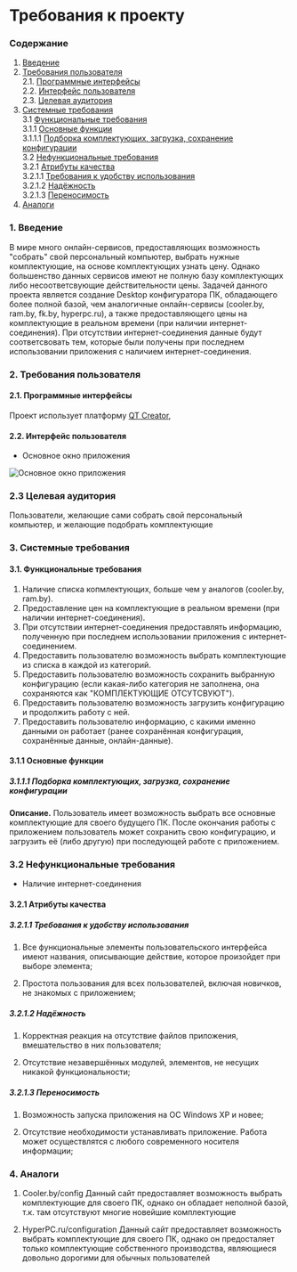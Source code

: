 # Требования к проекту

### Содержание

1. [Введение](#1)
2. [Требования пользователя](#2) <br>
  2.1. [Программные интерфейсы](#2.1) <br>
  2.2. [Интерфейс пользователя](#2.2) <br>
  2.3. [Целевая аудитория](#2.3) <br>
3. [Системные требования](#3) <br>
   3.1 [Функциональные требования](#3.1) <br>
      3.1.1 [Основные функции](#3.1.1) <br>
        3.1.1.1 [Подборка комплектующих, загрузка, сохранение конфигурации](#3.1.1.1) <br>
  3.2 [Нефункциональные требования](#3.2) <br>
      3.2.1 [Атрибуты качества](#3.2.1) <br>
        3.2.1.1 [Требования к удобству использования](#3.2.1.1) <br>
        3.2.1.2 [Надёжность](#3.2.1.2) <br>
        3.2.1.3 [Переносимость](#3.2.1.3) <br>
4. [Аналоги](#4) <br>  


### 1. Введение <a name="1"></a>

В мире много онлайн-сервисов, предоставляющих возможность "собрать" свой персональный компьютер, 
выбрать нужные комплектующие, на основе комплектующих узнать цену. Однако большенство данных сервисов имеют
не полную базу комплектующих либо несоответсвующие действительности цены. Задачей данного проекта является
создание Desktop конфигуратора ПК, обладающего более полной базой, чем аналогичные онлайн-сервисы 
(cooler.by, ram.by, fk.by, hyperpc.ru), а также предоставляющего цены на комплектующие в реальном времени 
(при наличии интернет-соединения). При отсутствии интернет-соединения данные будут соответсвовать тем, 
которые были получены при последнем использовании приложения с наличием интернет-соединения.



### 2. Требования пользователя <a name="2"></a>


#### 2.1. Программные интерфейсы <a name="2.1"></a>


Проект использует платформу 
[QT Creator](https://www.qt.io), 


#### 2.2. Интерфейс пользователя <a name="2.2"></a>


- Основное окно приложения  
  
![Основное окно приложения](https://raw.githubusercontent.com/Notchik/PC-Configurator/master/Prototype-1.bmp)


### 2.3 Целевая аудитория <a name="2.3"></a>

Пользователи, желающие сами собрать свой персональный компьютер, и желающие подобрать комплектующие

### 3. Системные требования <a name="3"></a>


#### 3.1. Функциональные требования <a name="3.1"></a>


1. Наличие списка копмлектующих, больше чем у аналогов (cooler.by, ram.by).
2. Предоставление цен на комплектующие в реальном времени (при наличии интернет-соединения).
3. При отсутствии интернет-соединения предоставлять информацию, полученную при последнем использовании 
   приложения с интернет-соединением.
4. Предоставить пользователю возможность выбрать комплектующие из списка в каждой из категорий.
5. Предоставить пользователю возможность сохранить выбранную конфигурацию (если какая-либо категория не заполнена,
   она сохраняются как "КОМПЛЕКТУЮЩИЕ ОТСУТСВУЮТ").
6. Предоставить пользователю возможность загрузить конфигурацию и продолжить работу с ней.
7. Предоставить пользователю информацию, с какими именно данными он работает (ранее сохранённая конфигурация, 
   сохранённые данные, онлайн-данные).  
 

#### 3.1.1 Основные функции <a name="3.1.1"></a>
 

##### 3.1.1.1 Подборка комплектующих, загрузка, сохранение конфигурации <a name="3.1.1.1"></a>


**Описание.** Пользователь имеет возможность выбрать все основные комплектующие для своего будущего ПК. 
После окончания работы с приложением пользователь может сохранить свою конфигурацию, и загрузить её (либо другую) при
последующей работе с приложением.

### 3.2 Нефункциональные требования <a name="3.2"></a>
* Наличие интернет-соединения
 <a name="quality_attributes"/>
 


#### 3.2.1 Атрибуты качества <a name="3.2.1"></a>
 <a name="requirements_for_ease_of_use"/>
 
 

##### 3.2.1.1 Требования к удобству использования <a name="3.2.1.1"></a>


1. Все функциональные элементы пользовательского интерфейса
 имеют названия, описывающие действие, которое произойдет при выборе элемента; <a name="security_requirements"/>

2. Простота пользования для всех пользователей, включая новичков, не знакомых с приложением;


##### 3.2.1.2 Надёжность <a name="3.2.1.2"></a>

1. Корректная реакция на отсутствие файлов приложения, вмешательство в них пользователя; 
 
2. Отсутствие незавершённых модулей, элементов, не несущих никакой функциональности; 


##### 3.2.1.3 Переносимость <a name="3.2.1.3"></a>

1. Возможность запуска приложения на ОС Windows XP и новее;

2. Отсутствие необходимости устанавливать приложение. Работа может осуществлятся с любого современного носителя информации;


### 4. Аналоги <a name="4"></a>
  

1. Сooler.by/config
Данный сайт предоставляет возможность выбрать комплектующие для своего ПК, однако он обладает неполной базой, т.к. там отсутствуют 
многие новейшие комплектующие

2. HyperPC.ru/configuration
Данный сайт предоставляет возможность выбрать комплектующие для своего ПК, однако он предосталяет только комплектующие собственного
производства, являющиеся довольно дорогими для обычных пользователей
   </br>
